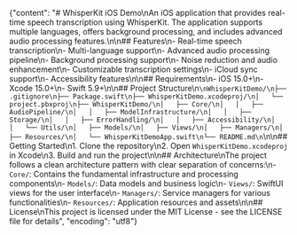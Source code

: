 {"content": "# WhisperKit iOS Demo\nAn iOS application that provides real-time speech transcription using WhisperKit. The application supports multiple languages, offers background processing, and includes advanced audio processing features.\n\n## Features\n- Real-time speech transcription\n- Multi-language support\n- Advanced audio processing pipeline\n- Background processing support\n- Noise reduction and audio enhancement\n- Customizable transcription settings\n- iCloud sync support\n- Accessibility features\n\n## Requirements\n- iOS 15.0+\n- Xcode 15.0+\n- Swift 5.9+\n\n## Project Structure\n```\nWhisperKitDemo/\n├── .gitignore\n├── Package.swift\n├── WhisperKitDemo.xcodeproj/\n│   └── project.pbxproj\n├── WhisperKitDemo/\n│   ├── Core/\n│   │   ├── AudioPipeline/\n│   │   ├── ModelInfrastructure/\n│   │   ├── Storage/\n│   │   ├── ErrorHandling/\n│   │   ├── Accessibility/\n│   │   └── Utils/\n│   ├── Models/\n│   ├── Views/\n│   ├── Managers/\n│   ├── Resources/\n│   └── WhisperKitDemoApp.swift\n└── README.md\n```\n\n## Getting Started\n1. Clone the repository\n2. Open `WhisperKitDemo.xcodeproj` in Xcode\n3. Build and run the project\n\n## Architecture\nThe project follows a clean architecture pattern with clear separation of concerns:\n- `Core/`: Contains the fundamental infrastructure and processing components\n- `Models/`: Data models and business logic\n- `Views/`: SwiftUI views for the user interface\n- `Managers/`: Service managers for various functionalities\n- `Resources/`: Application resources and assets\n\n## License\nThis project is licensed under the MIT License - see the LICENSE file for details", "encoding": "utf8"}